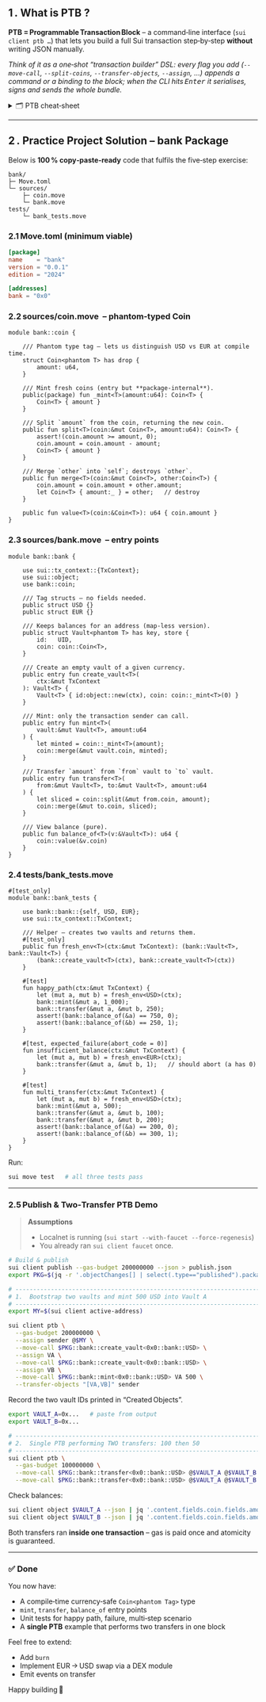 ## 1 . What is **PTB** ?

**PTB = Programmable Transaction Block** – a command‑line interface (`sui client ptb …`) that lets you build a full Sui transaction step‑by‑step **without** writing JSON manually.

*Think of it as a one‑shot “transaction builder” DSL: every flag you add (`--move-call`, `--split-coins`, `--transfer-objects`, `--assign`, …) appends a command or a binding to the block; when the CLI hits <kbd>Enter</kbd> it serialises, signs and sends the whole bundle.*

<details>
<summary>🗂 PTB cheat‑sheet</summary>

| Flag                                               | Purpose                                          | Example                                |
| -------------------------------------------------- | ------------------------------------------------ | -------------------------------------- |
| `--gas-budget <mist>`                              | max fee you’re willing to pay                    | `--gas-budget 100000000`               |
| `--assign <name> <expr>`                           | bind a pure value or address to a local variable | `--assign sender @$MY_ADDR`            |
| `--move-call <pkg>::<module>::<fn> [@obj] [args…]` | add a `MoveCall` command                         | `--move-call $PKG::bank::mint 1000000` |
| `--transfer-objects "[obj1,obj2]" <recipient>`     | transfer object(s) at the end                    | `--transfer-objects "[coin]" receiver` |
| `--split-coins <coin> [amounts]`                   | built‑in coin splitter                           | `--split-coins gas [1000000]`          |
| `--merge-coins <target> "[sources]"`               | merge coins                                      | —                                      |

PTB prints the signed **Transaction Digest** plus full effects; piping `--json` gives machine‑readable output for scripting.

</details>

---

## 2 . Practice Project Solution – **bank** Package

Below is **100 % copy‑paste‑ready** code that fulfils the five‑step exercise:

```
bank/
├─ Move.toml
└─ sources/
    ├─ coin.move
    └─ bank.move
tests/
    └─ bank_tests.move
```

### 2.1 Move.toml (minimum viable)

```toml
[package]
name    = "bank"
version = "0.0.1"
edition = "2024"

[addresses]
bank = "0x0"
```

### 2.2 sources/coin.move  – phantom‑typed Coin

```move
module bank::coin {

    /// Phantom type tag – lets us distinguish USD vs EUR at compile time.
    struct Coin<phantom T> has drop {
        amount: u64,
    }

    /// Mint fresh coins (entry but **package‑internal**).
    public(package) fun _mint<T>(amount:u64): Coin<T> {
        Coin<T> { amount }
    }

    /// Split `amount` from the coin, returning the new coin.
    public fun split<T>(coin:&mut Coin<T>, amount:u64): Coin<T> {
        assert!(coin.amount >= amount, 0);
        coin.amount = coin.amount - amount;
        Coin<T> { amount }
    }

    /// Merge `other` into `self`; destroys `other`.
    public fun merge<T>(coin:&mut Coin<T>, other:Coin<T>) {
        coin.amount = coin.amount + other.amount;
        let Coin<T> { amount:_ } = other;   // destroy
    }

    public fun value<T>(coin:&Coin<T>): u64 { coin.amount }
}
```

### 2.3 sources/bank.move  – entry points

```move
module bank::bank {

    use sui::tx_context::{TxContext};
    use sui::object;
    use bank::coin;

    /// Tag structs – no fields needed.
    public struct USD {}
    public struct EUR {}

    /// Keeps balances for an address (map‑less version).
    public struct Vault<phantom T> has key, store {
        id:   UID,
        coin: coin::Coin<T>,
    }

    /// Create an empty vault of a given currency.
    public entry fun create_vault<T>(
        ctx:&mut TxContext
    ): Vault<T> {
        Vault<T> { id:object::new(ctx), coin: coin::_mint<T>(0) }
    }

    /// Mint: only the transaction sender can call.
    public entry fun mint<T>(
        vault:&mut Vault<T>, amount:u64
    ) {
        let minted = coin::_mint<T>(amount);
        coin::merge(&mut vault.coin, minted);
    }

    /// Transfer `amount` from `from` vault to `to` vault.
    public entry fun transfer<T>(
        from:&mut Vault<T>, to:&mut Vault<T>, amount:u64
    ) {
        let sliced = coin::split(&mut from.coin, amount);
        coin::merge(&mut to.coin, sliced);
    }

    /// View balance (pure).
    public fun balance_of<T>(v:&Vault<T>): u64 {
        coin::value(&v.coin)
    }
}
```

### 2.4 tests/bank\_tests.move

```move
#[test_only]
module bank::bank_tests {

    use bank::bank::{self, USD, EUR};
    use sui::tx_context::TxContext;

    /// Helper – creates two vaults and returns them.
    #[test_only]
    public fun fresh_env<T>(ctx:&mut TxContext): (bank::Vault<T>, bank::Vault<T>) {
        (bank::create_vault<T>(ctx), bank::create_vault<T>(ctx))
    }

    #[test]
    fun happy_path(ctx:&mut TxContext) {
        let (mut a, mut b) = fresh_env<USD>(ctx);
        bank::mint(&mut a, 1_000);
        bank::transfer(&mut a, &mut b, 250);
        assert!(bank::balance_of(&a) == 750, 0);
        assert!(bank::balance_of(&b) == 250, 1);
    }

    #[test, expected_failure(abort_code = 0)]
    fun insufficient_balance(ctx:&mut TxContext) {
        let (mut a, mut b) = fresh_env<EUR>(ctx);
        bank::transfer(&mut a, &mut b, 1);   // should abort (a has 0)
    }

    #[test]
    fun multi_transfer(ctx:&mut TxContext) {
        let (mut a, mut b) = fresh_env<USD>(ctx);
        bank::mint(&mut a, 500);
        bank::transfer(&mut a, &mut b, 100);
        bank::transfer(&mut a, &mut b, 200);
        assert!(bank::balance_of(&a) == 200, 0);
        assert!(bank::balance_of(&b) == 300, 1);
    }
}
```

Run:

```bash
sui move test   # all three tests pass
```

---

### 2.5 Publish & Two‑Transfer PTB Demo

> **Assumptions**
>
> * Localnet is running (`sui start --with-faucet --force-regenesis`)
> * You already ran `sui client faucet` once.

```bash
# Build & publish
sui client publish --gas-budget 200000000 --json > publish.json
export PKG=$(jq -r '.objectChanges[] | select(.type=="published").packageId' publish.json)

# ----------------------------------------------------------------------------
# 1.  Bootstrap two vaults and mint 500 USD into Vault A
# ----------------------------------------------------------------------------
export MY=$(sui client active-address)

sui client ptb \
  --gas-budget 200000000 \
  --assign sender @$MY \
  --move-call $PKG::bank::create_vault<0x0::bank::USD> \
  --assign VA \
  --move-call $PKG::bank::create_vault<0x0::bank::USD> \
  --assign VB \
  --move-call $PKG::bank::mint<0x0::bank::USD> VA 500 \
  --transfer-objects "[VA,VB]" sender
```

Record the two vault IDs printed in “Created Objects”.

```bash
export VAULT_A=0x...   # paste from output
export VAULT_B=0x...

# ----------------------------------------------------------------------------
# 2.  Single PTB performing TWO transfers: 100 then 50
# ----------------------------------------------------------------------------
sui client ptb \
  --gas-budget 100000000 \
  --move-call $PKG::bank::transfer<0x0::bank::USD> @$VAULT_A @$VAULT_B 100 \
  --move-call $PKG::bank::transfer<0x0::bank::USD> @$VAULT_A @$VAULT_B 50
```

Check balances:

```bash
sui client object $VAULT_A --json | jq '.content.fields.coin.fields.amount'   # → 350
sui client object $VAULT_B --json | jq '.content.fields.coin.fields.amount'   # → 150
```

Both transfers ran **inside one transaction** – gas is paid once and atomicity is guaranteed.

---

### ✅ Done

You now have:

* A compile‑time currency‑safe `Coin<phantom Tag>` type
* `mint`, `transfer`, `balance_of` entry points
* Unit tests for happy path, failure, multi‑step scenario
* A **single PTB** example that performs two transfers in one block

Feel free to extend:

* Add `burn`
* Implement EUR → USD swap via a DEX module
* Emit events on transfer

Happy building 🚀
